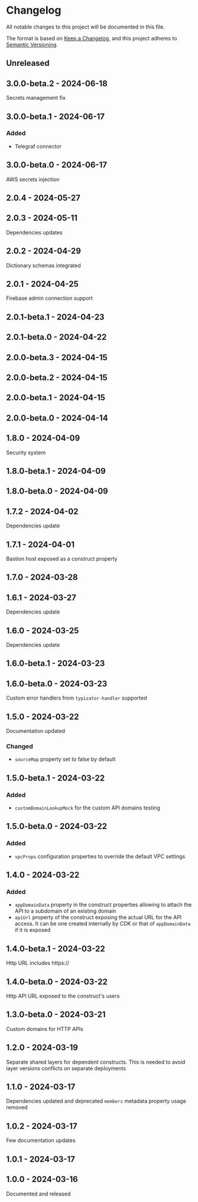 # Changelog
All notable changes to this project will be documented in this file.

The format is based on [Keep a Changelog](https://keepachangelog.com/en/1.0.0/),
and this project adheres to [Semantic Versioning](https://semver.org/spec/v2.0.0.html).

## Unreleased

## 3.0.0-beta.2 - 2024-06-18
Secrets management fix

## 3.0.0-beta.1 - 2024-06-17
### Added
- Telegraf connector

## 3.0.0-beta.0 - 2024-06-17
AWS secrets injection

## 2.0.4 - 2024-05-27

## 2.0.3 - 2024-05-11
Dependencies updates

## 2.0.2 - 2024-04-29
Dictionary schemas integrated

## 2.0.1 - 2024-04-25
Firebase admin connection support

## 2.0.1-beta.1 - 2024-04-23

## 2.0.1-beta.0 - 2024-04-22

## 2.0.0-beta.3 - 2024-04-15

## 2.0.0-beta.2 - 2024-04-15

## 2.0.0-beta.1 - 2024-04-15

## 2.0.0-beta.0 - 2024-04-14

## 1.8.0 - 2024-04-09
Security system

## 1.8.0-beta.1 - 2024-04-09

## 1.8.0-beta.0 - 2024-04-09

## 1.7.2 - 2024-04-02
Dependencies update

## 1.7.1 - 2024-04-01
Bastion host exposed as a construct property

## 1.7.0 - 2024-03-28

## 1.6.1 - 2024-03-27
Dependencies update

## 1.6.0 - 2024-03-25
Dependencies update

## 1.6.0-beta.1 - 2024-03-23

## 1.6.0-beta.0 - 2024-03-23
Custom error handlers from `typizator-handler` supported

## 1.5.0 - 2024-03-22
Documentation updated

### Changed
- `sourceMap` property set to false by default

## 1.5.0-beta.1 - 2024-03-22
### Added
- `customDomainLookupMock` for the custom API domains testing

## 1.5.0-beta.0 - 2024-03-22
### Added
- `vpcProps` configuration properties to override the default VPC settings

## 1.4.0 - 2024-03-22
### Added
- `appDomainData` property in the construct properties allowing to attach the API to a subdomain of an existing domain
- `apiUrl` property of the construct exposing the actual URL for the API access. It can be one created internally by CDK or that of `appDomainData` if it is exposed

## 1.4.0-beta.1 - 2024-03-22
Http URL includes https://

## 1.4.0-beta.0 - 2024-03-22
Http API URL exposed to the construct's users

## 1.3.0-beta.0 - 2024-03-21
Custom domains for HTTP APIs

## 1.2.0 - 2024-03-19
Separate shared layers for dependent constructs. This is needed to avoid layer versions conflicts on separate deployments

## 1.1.0 - 2024-03-17
Dependencies updated and deprecated `members` metadata property usage removed

## 1.0.2 - 2024-03-17
Few documentation updates

## 1.0.1 - 2024-03-17

## 1.0.0 - 2024-03-16
Documented and released
